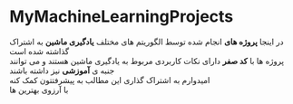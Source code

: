 # MyMachineLearningProjects
در اینجا  **پروژه های** انجام شده توسط الگوریتم های مختلف **یادگیری ماشین** به اشتراک گذاشته شده است
<br>
پروژه ها با **کد صفر** دارای نکات کاربردی مربوط به یادگیری ماشین هستند و می توانند جنبه ی **آموزشی** نیز داشته باشند
<br>
امیدوارم به اشتراک گذاری این مطالب به پیشرفتتون کمک کنه
<br>
با آرزوی بهترین ها
